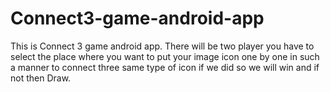 # Connect3-game-android-app
This is Connect 3 game android app. 
There will be two player you have to select the place 
where you want to put your image icon one by one in such 
a manner to connect three same type of icon if we did so 
we will win and if not then Draw.
